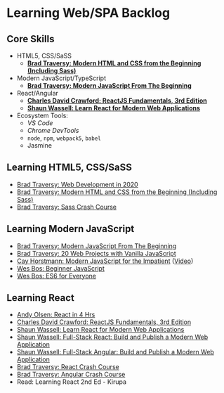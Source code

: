 # Learning Web/SPA Backlog

## Core Skills
- HTML5, CSS/SaSS
  + **[Brad Traversy: Modern HTML and CSS from the Beginning (Including Sass)](https://learning.oreilly.com/videos/modern-html-and/9781838822828/)**
- Modern JavaScript/TypeScript
  + **[Brad Traversy: Modern JavaScript From The Beginning](https://learning.oreilly.com/videos/modern-javascript-from/9781789539509/)**
- React/Angular
  + **[Charles David Crawford: ReactJS Fundamentals, 3rd Edition](https://learning.oreilly.com/videos/reactjs-fundamentals-3rd/9780136612117)**
  - **[Shaun Wassell: Learn React for Modern Web Applications](https://learning.oreilly.com/videos/learn-react-for/9780136784395/)**
- Ecosystem Tools:
  - *VS Code*
  - *Chrome DevTools*
  - `node`, `npm`, `webpack5`, `babel`
  - Jasmine

## Learning HTML5, CSS/SaSS
- [Brad Traversy: Web Development in 2020](https://www.youtube.com/watch?v=0pThnRneDjw&t=29s)
- [Brad Traversy: Modern HTML and CSS from the Beginning (Including Sass)](https://learning.oreilly.com/videos/modern-html-and/9781838822828/)
- [Brad Traversy: Sass Crash Course](https://www.youtube.com/watch?v=nu5mdN2JIwM)

## Learning Modern JavaScript
- [Brad Traversy: Modern JavaScript From The Beginning](https://learning.oreilly.com/videos/modern-javascript-from/9781789539509/)
- [Brad Traversy: 20 Web Projects with Vanilla JavaScript](https://learning.oreilly.com/videos/20-web-projects/9781800563049/)
- [Cay Horstmann: Modern JavaScript for the Impatient](https://learning.oreilly.com/library/view/modern-javascript-for/9780136502166/) ([Video](https://learning.oreilly.com/videos/modern-javascript-for/9780135812778))
- [Wes Bos: Beginner JavaScript](https://courses.wesbos.com/account/access/5f24630f13180209c92cf558)
- [Wes Bos: ES6 for Everyone](https://courses.wesbos.com/account/access/59d02f9c57b1ab0976835d7f)

## Learning React
- [Andy Olsen: React in 4 Hrs](https://learning.oreilly.com/live-training/courses/react-in-4-hours/0636920477624/)
- [Charles David Crawford: ReactJS Fundamentals, 3rd Edition](https://learning.oreilly.com/videos/reactjs-fundamentals-3rd/9780136612117)
- [Shaun Wassell: Learn React for Modern Web Applications](https://learning.oreilly.com/videos/learn-react-for/9780136784395/)
- [Shaun Wassell: Full-Stack React: Build and Publish a Modern Web Application](https://learning.oreilly.com/live-training/courses/full-stack-react-build-and-publish-a-modern-web-application/0636920476030/)
- [Shaun Wassell: Full-Stack Angular: Build and Publish a Modern Web Application](https://learning.oreilly.com/live-training/courses/full-stack-angular-build-and-publish-a-modern-web-application/0636920476658/)
- [Brad Traversy: React Crash Course](https://www.youtube.com/watch?v=sBws8MSXN7A&list=RDCMUC29ju8bIPH5as8OGnQzwJyA&index=2)
- [Brad Traversy: Angular Crash Course](https://www.youtube.com/watch?v=Fdf5aTYRW0E)
- Read: Learning React 2nd Ed - Kirupa



